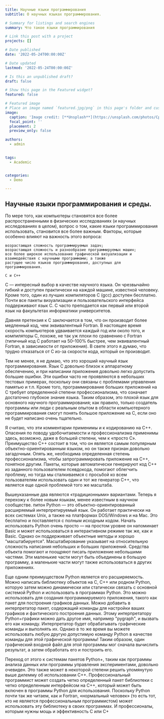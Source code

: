 ```yaml
---
title: Научные языки программирования
subtitle: О научных языках программирования.

# Summary for listings and search engines
summary: Что такое языки программирования

# Link this post with a project
projects: []

# Date published
date: '2022-05-24T00:00:00Z'

# Date updated
lastmod: '2022-05-24T00:00:00Z'

# Is this an unpublished draft?
draft: false

# Show this page in the Featured widget?
featured: false

# Featured image
# Place an image named `featured.jpg/png` in this page's folder and customize its options here.
image:
  caption: 'Image credit: [**Unsplash**](https://unsplash.com/photos/CpkOjOcXdUY)'
  focal_point: ''
  placement: 2
  preview_only: false

authors:
  - admin
 

tags:
  - Academic


categories:
  - Demo

---
```

## Научные языки программирования и среды.
По мере того, как компьютеры становятся все более распространенными в физических исследованиях (и научных исследованиях в целом), вопрос о том, какие языки программирования использовать, становится все более важным. Факторы, которые особенно влияют на важность этого вопроса:

    возрастающая сложность программируемых задач;
    возрастающая сложность и разнообразие программируемых машин;
    все более широкое использование графической визуализации и взаимодействия с научными программами; а также
    растущее число языков программирования, доступных для программирования.
    
    С и С++
C — интересный выбор в качестве научного языка. Он чрезвычайно гибкий и доступен практически на каждой машине, известной человеку. Кроме того, один из лучших компиляторов C (gcc) доступен бесплатно. Почти все пакеты визуализации и пользовательского интерфейса поддерживают язык C. C часто преподается как первый или второй язык на факультетах информатики университетов.

Давняя претензия к C заключается в том, что он производит более медленный код, чем эквивалентный Fortran. В настоящее время скорость компьютеров удваивается каждый год или около того, и компиляторы C, похоже, не так уж плохи по сравнению с Fortran (типичный код C работает на 50–100% быстрее, чем эквивалентный Fortran, в зависимости от приложения). В свете этого я думаю, что трудно отказаться от C из-за скорости кода, который он производит.

Тем не менее, я не думаю, что это хороший научный язык программирования. Язык C довольно близок к аппаратному обеспечению, и при написании приложения довольно легко допустить большие ошибки. Эти ошибки часто не проявляются в небольших тестовых примерах, поскольку они связаны с проблемами управления памятью и т.п. Кроме того, программирование больших приложений на C требует определенной степени профессионализма, что означает достаточно глубокое знание языка. Таким образом, это плохой язык для основного научного программирования; как правило, только создатель программы или люди с реальным опытом в области компьютерного программирования смогут понять большое приложение на C, если оно не будет написано очень тщательно.

Я считаю, что эти комментарии применимы и к кодированию на C++. Опасения по поводу удобочитаемости и профессионализма применимы здесь, возможно, даже в большей степени, чем к «просто C». Преимущество C++ состоит в том, что он является самым популярным объектно-ориентированным языком, но он также признан довольно загадочным. Опять же, необходима определенная степень профессионализма, чтобы запрограммировать приложение на C++, понятное другим. Пакеты, которые автоматически генерируют код C++ из заданного пользователем псевдокода, помогают облегчить проблему, но тогда мы сталкиваемся с просьбой ко всем пользователям использовать один и тот же генератор C++, что является еще одной проблемой того же масштаба.

Вышеуказанные два являются «традиционными» вариантами. Теперь я перехожу к более новым языкам, менее известным в научном сообществе.
питон
Python — это объектно-ориентированный расширяемый интерпретируемый язык. Он работает практически на всех системах Unix, а также на платформах DOS/Windows и на Mac. Это бесплатно и поставляется с полным исходным кодом. Начать использовать Python очень просто — на простом уровне он напоминает Basic и может использоваться в интерактивном режиме так же, как и Basic. Однако он поддерживает объектные методы и хорошо "масштабируется". Масштабирование указывает на относительную сложность написания небольших и больших приложений. Средства объекта помогают и поощряют писать приложение небольшими частями. Эти маленькие части могут быть объединены в большую программу, а маленькие части могут также использоваться в других приложениях.

Еще одним преимуществом Python является его расширяемость. Можно написать библиотеку объектов на C, C++ или родном Python, которую затем можно динамически или статически связать с основной системой Python и использовать в программах Python. Это можно использовать для создания программируемого приложения, такого как пакет для построения графиков данных. Можно добавить в интерпретатор пакет, содержащий команды для настройки ваших графиков и фактического построения данных. Этому интерпретатору Python+графики можно дать другое имя, например "pygraph", и вызвать его как команду. Интерпретатор будет обрабатывать графические команды и выполнять их. Однако в то же время вы можете использовать любую другую допустимую команду Python в качестве команды для этой графической программы! Таким образом, один графический входной файл для этой программы мог сначала вычислить результат, а затем обработать его и построить его.

Переход от этого к системам пакетов Python+, таким как программы анализа данных или программы управления экспериментами, довольно очевиден. Это также может в некоторой степени решить упомянутую выше дилемму об использовании C++. Профессиональный программист может создать четко определенный пакет библиотеки с четко определенным интерфейсом на C++, который может быть включен в программы Python для использования. Поскольку Python почти так же читаем, как и Fortran, «нормальный человек» (то есть тот, кто не является профессиональным программистом) может использовать эту библиотеку в своих программах. И профессионалы, которым нужны мощь и эффективность C или C+
